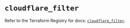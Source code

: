 # `cloudflare_filter`

Refer to the Terraform Registry for docs: [`cloudflare_filter`](https://registry.terraform.io/providers/cloudflare/cloudflare/4.12.0/docs/resources/filter).
